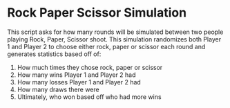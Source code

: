 # Rock Paper Scissor Simulation

This script asks for how many rounds will be simulated between two people playing Rock, Paper, Scissor shoot. This simulation randomizes both Player 1 and Player 2 to choose either rock, paper or scissor each round and generates statistics based off of: <br>
1. How much times they chose rock, paper or scissor <br>
2. How many wins Player 1 and Player 2 had
3. How many losses Player 1 and Player 2 had <br>
4. How many draws there were 
5. Ultimately, who won based off who had more wins
